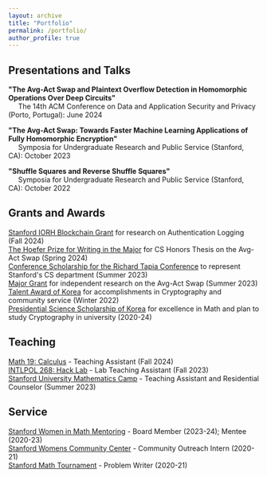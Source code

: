 ```yaml
---
layout: archive
title: "Portfolio"
permalink: /portfolio/
author_profile: true
---
```


Presentations and Talks
------
<b>"The Avg-Act Swap and Plaintext Overflow Detection in Homomorphic Operations Over Deep Circuits"</b>
<br>&nbsp;&nbsp;&nbsp;&nbsp;&nbsp;The 14th ACM Conference on Data and Application Security and Privacy (Porto, Portugal): June 2024

<b>"The Avg-Act Swap: Towards Faster Machine Learning Applications of Fully Homomorphic Encryption"</b>
<br>&nbsp;&nbsp;&nbsp;&nbsp;&nbsp;Symposia for Undergraduate Research and Public Service (Stanford, CA): October 2023

<b>"Shuffle Squares and Reverse Shuffle Squares"</b>
<br>&nbsp;&nbsp;&nbsp;&nbsp;&nbsp;Symposia for Undergraduate Research and Public Service (Stanford, CA): October 2022

Grants and Awards
------
[Stanford IORH Blockchain Grant](https://tselab.stanford.edu/iorh/index.html) for research on Authentication Logging (Fall 2024)
<br>[The Hoefer Prize for Writing in the Major](https://pwr.stanford.edu/hoefer-prize-essays-archive) for CS Honors Thesis on the Avg-Act Swap (Spring 2024)
<br>[Conference Scholarship for the Richard Tapia Conference](https://tapiaconference.cmd-it.org/) to represent Stanford's CS department (Summer 2023)
<br>[Major Grant](https://undergradresearch.stanford.edu/fund-your-project/explore-student-grants/major) for independent research on the Avg-Act Swap (Summer 2023)
<br>[Talent Award of Korea](https://en.wikipedia.org/wiki/Talent_Award_of_Korea) for accomplishments in Cryptography and community service (Winter 2022)
<br>[Presidential Science Scholarship of Korea](https://educationusa.state.gov/scholarships/presidential-science-scholarship-korea-student-aid-foundation-hangugjanghagjaedan) for excellence in Math and plan to study Cryptography in university (2020-24)

Teaching
------
[Math 19: Calculus](https://explorecourses.stanford.edu/search?q=MATH19) - Teaching Assistant (Fall 2024)
<br>[INTLPOL 268: Hack Lab](https://explorecourses.stanford.edu/search?view=catalog&filter-coursestatus-Active=on&page=0&catalog=&q=INTLPOL%20268%3A%20Hack%20Lab%3A%20Introduction%20to%20Cybersecurity&collapse=) - Lab Teaching Assistant (Fall 2023)
<br>[Stanford University Mathematics Camp](https://sumac.spcs.stanford.edu/) - Teaching Assistant and Residential Counselor (Summer 2023)

Service
------
[Stanford Women in Math Mentoring](https://swimm.stanford.edu/) - Board Member (2023-24); Mentee (2020-23)
<br>[Stanford Womens Community Center](https://wcc.stanford.edu/) - Community Outreach Intern (2020-21)
<br>[Stanford Math Tournament](https://sumo.stanford.edu/smt.html) - Problem Writer (2020-21)
